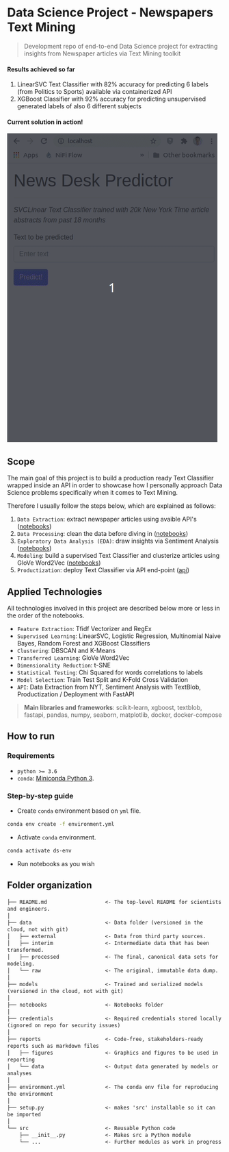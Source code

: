 # Data Science Project - Newspapers Text Mining 

> Development repo of end-to-end Data Science project for extracting insights from Newspaper articles via Text Mining toolkit

#### Results achieved so far

1. LinearSVC Text Classifier with 82% accuracy for predicting 6 labels (from Politics to Sports) available via containerized API
2. XGBoost Classifier with 92% accuracy for predicting unsupervised generated labels of also 6 different subjects

#### Current solution in action!

![NYT News Desk Classifier](/media/nyt-classifier-svclinear.gif)

## Scope

The main goal of this project is to build a production ready Text Classifier wrapped inside an API in order to showcase how I personally approach Data Science problems specifically when it comes to Text Mining.

Therefore I usually follow the steps below, which are explained as follows:

1. ``Data Extraction``: extract newspaper articles using avaible API's ([notebooks](notebooks/extracting))
2. ``Data Processing``: clean the data before diving in ([notebooks](notebooks/processing))
3. ``Exploratory Data Analysis (EDA)``: draw insights via Sentiment Analysis ([notebooks](notebooks/eda))
4. ``Modeling``: build a supervised Text Classifier and clusterize articles using GloVe Word2Vec ([notebooks](notebooks/modeling))
5. ``Productization``: deploy Text Classifier via API end-point ([api](api))

## Applied Technologies

All technologies involved in this project are described below more or less in the order of the notebooks.

* `Feature Extraction`: Tfidf Vectorizer and RegEx
* `Supervised Learning`: LinearSVC, Logistic Regression, Multinomial Naive Bayes, Random Forest and XGBoost Classifiers
* `Clustering`: DBSCAN and K-Means
* `Transferred Learning`: GloVe Word2Vec
* `Dimensionality Reduction`: t-SNE
* `Statistical Testing`: Chi Squared for words correlations to labels
* `Model Selection`: Train Test Split and K-Fold Cross Validation
* `API`: Data Extraction from NYT, Sentiment Analysis with TextBlob, Productization / Deployment with FastAPI

> **Main libraries and frameworks**: scikit-learn, xgboost, textblob, fastapi, pandas, numpy, seaborn, matplotlib, docker, docker-compose

## How to run

### Requirements

* `python >= 3.6`
* `conda`: [Miniconda Python 3](https://docs.conda.io/en/latest/miniconda.html).

### Step-by-step guide

* Create `conda` environment based on `yml` file.

```bash
conda env create -f environment.yml
```

* Activate `conda` environment.

```bash
conda activate ds-env
```

* Run notebooks as you wish

## Folder organization

    ├── README.md                   <- The top-level README for scientists and engineers.
    │
    ├── data                        <- Data folder (versioned in the cloud, not with git)
    │   ├── external                <- Data from third party sources.
    │   ├── interim                 <- Intermediate data that has been transformed.
    │   ├── processed               <- The final, canonical data sets for modeling.
    │   └── raw                     <- The original, immutable data dump.
    │
    ├── models                      <- Trained and serialized models (versioned in the cloud, not with git)
    │
    ├── notebooks                   <- Notebooks folder 
    │
    ├── credentials                 <- Required credentials stored locally (ignored on repo for security issues)
    │
    ├── reports                     <- Code-free, stakeholders-ready reports such as markdown files
    │   ├── figures                 <- Graphics and figures to be used in reporting
    │   └── data                    <- Output data generated by models or analyses
    │
    ├── environment.yml             <- The conda env file for reproducing the environment
    │
    ├── setup.py                    <- makes 'src' installable so it can be imported
    │
    └── src                         <- Reusable Python code
        ├── __init__.py             <- Makes src a Python module
        └── ...                     <- Further modules as work in progress
